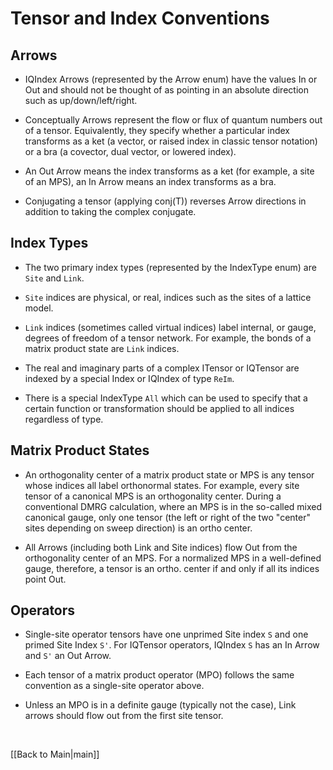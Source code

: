 # Tensor and Index Conventions #

## Arrows ##

* IQIndex Arrows (represented by the Arrow enum) have the values In or Out and should not be thought of
as pointing in an absolute direction such as up/down/left/right.

* Conceptually Arrows represent the flow or flux of quantum numbers out of a tensor. Equivalently, they
specify whether a particular index transforms as a ket (a vector, or raised index in classic tensor notation) 
or a bra (a covector, dual vector, or lowered index). 

* An Out Arrow means the index transforms as a ket (for example, a site of an MPS), an In Arrow means an index transforms as a bra.

* Conjugating a tensor (applying conj(T)) reverses Arrow directions in addition to taking the complex conjugate.

## Index Types ##

* The two primary index types (represented by the IndexType enum) are `Site` and `Link`.

* `Site` indices are physical, or real, indices such as the sites of a lattice model.

* `Link` indices (sometimes called virtual indices) label internal, or gauge, degrees of freedom of a tensor network.
For example, the bonds of a matrix product state are `Link` indices.

* The real and imaginary parts of a complex ITensor or IQTensor are indexed by a special Index or IQIndex
of type `ReIm`.

* There is a special IndexType `All` which can be used to specify that a certain function or transformation 
should be applied to all indices regardless of type.

## Matrix Product States ##

* An orthogonality center of a matrix product state or MPS is any tensor whose indices all label 
orthonormal states. For example, every site tensor of a canonical MPS is an orthogonality center.
During a conventional DMRG calculation, where an MPS is in the so-called mixed canonical gauge, 
only one tensor (the left or right of the two "center" sites depending on sweep direction) is an ortho center.

* All Arrows (including both Link and Site indices) flow Out from the orthogonality center of an MPS.
For a normalized MPS in a well-defined gauge, therefore, a tensor is an ortho. center if and only if 
all its indices point Out.

## Operators ##

* Single-site operator tensors have one unprimed Site index `S` and one primed Site Index `S'`.
  For IQTensor operators, IQIndex `S` has an In Arrow and `S'` an Out Arrow.

* Each tensor of a matrix product operator (MPO) follows the same convention as a single-site operator above.

* Unless an MPO is in a definite gauge (typically not the case), Link arrows should flow out from the first site tensor.



</br>

[[Back to Main|main]]
